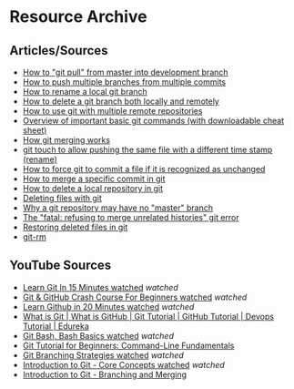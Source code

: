 # Resource Archive

## Articles/Sources

- [How to "git pull" from master into development branch](https://stackoverflow.com/questions/20101994/git-pull-from-master-into-the-development-branch)
- [How to push multiple branches from multiple commits](https://stackoverflow.com/questions/13000563/how-to-push-multiple-branches-from-multiple-commits)
- [How to rename a local git branch](https://stackoverflow.com/questions/6591213/how-do-i-rename-a-local-git-branch)
- [How to delete a git branch both locally and remotely](https://stackoverflow.com/questions/2003505/how-do-i-delete-a-git-branch-locally-and-remotely)
- [How to use git with multiple remote repositories](https://www.cloudsavvyit.com/2464/how-to-use-git-with-multiple-remote-repositories/)
- [Overview of important basic git commands (with downloadable cheat sheet)](https://www.git-tower.com/learn/git/commands/git-merge/)
- [How git merging works](https://www.atlassian.com/git/tutorials/using-branches/git-merge)
- [git touch to allow pushing the same file with a different time stamp (rename)](https://stackoverflow.com/questions/27451151/is-there-a-git-touch-so-i-can-push-the-same-file-with-a-new-timestamp)
- [How to force git to commit a file if it is recognized as unchanged](https://stackoverflow.com/questions/22666606/how-to-force-git-to-commit-a-file-if-it-is-recognized-as-unchanged)
- [How to merge a specific commit in git](https://stackoverflow.com/questions/881092/how-to-merge-a-specific-commit-in-git)
- [How to delete a local repository in git](https://stackoverflow.com/questions/1514054/how-do-i-delete-a-local-repository-in-git)
- [Deleting files with git](https://devconnected.com/how-to-delete-file-on-git/)
- [Why a git repository may have no "master" branch](https://stackoverflow.com/questions/3623755/why-does-my-git-branch-have-no-master)
- [The "fatal: refusing to merge unrelated histories" git error](https://www.educative.io/edpresso/the-fatal-refusing-to-merge-unrelated-histories-git-error)
- [Restoring deleted files in git](https://www.git-tower.com/learn/git/faq/restoring-deleted-files/)
- [git-rm](https://git-scm.com/docs/git-rm)

## YouTube Sources

- [Learn Git In 15 Minutes watched](https://www.youtube.com/watch?v=USjZcfj8yxE) *watched*
- [Git & GitHub Crash Course For Beginners watched](https://www.youtube.com/watch?v=SWYqp7iY_Tc) *watched*
- [Learn Github in 20 Minutes watched](https://www.youtube.com/watch?v=nhNq2kIvi9s) *watched*
- [What is Git | What is GitHub | Git Tutorial | GitHub Tutorial | Devops Tutorial | Edureka](https://www.youtube.com/watch?v=xuB1Id2Wxak)
- [Git Bash, Bash Basics watched](https://www.youtube.com/watch?v=oQc-2gsjgDg) *watched*
- [Git Tutorial for Beginners: Command-Line Fundamentals](https://www.youtube.com/watch?v=HVsySz-h9r4)
- [Git Branching Strategies watched](https://www.youtube.com/watch?v=VDJiwypdFKA&t=35s) *watched*
- [Introduction to Git - Core Concepts watched](https://www.youtube.com/watch?v=uR6G2v_WsRA&t=588s) *watched*
- [Introduction to Git - Branching and Merging](https://www.youtube.com/watch?v=FyAAIHHClqI)
